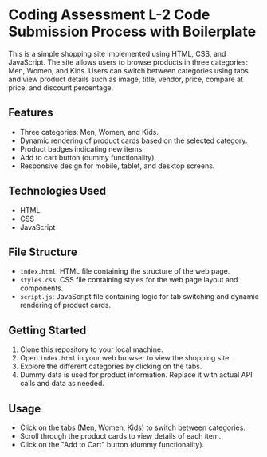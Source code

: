 # Coding Assessment L-2 Code Submission Process with Boilerplate

This is a simple shopping site implemented using HTML, CSS, and JavaScript. The site allows users to browse products in three categories: Men, Women, and Kids. Users can switch between categories using tabs and view product details such as image, title, vendor, price, compare at price, and discount percentage.

## Features

- Three categories: Men, Women, and Kids.
- Dynamic rendering of product cards based on the selected category.
- Product badges indicating new items.
- Add to cart button (dummy functionality).
- Responsive design for mobile, tablet, and desktop screens.

## Technologies Used

- HTML
- CSS
- JavaScript

## File Structure

- `index.html`: HTML file containing the structure of the web page.
- `styles.css`: CSS file containing styles for the web page layout and components.
- `script.js`: JavaScript file containing logic for tab switching and dynamic rendering of product cards.

## Getting Started

1. Clone this repository to your local machine.
2. Open `index.html` in your web browser to view the shopping site.
3. Explore the different categories by clicking on the tabs.
4. Dummy data is used for product information. Replace it with actual API calls and data as needed.

## Usage

- Click on the tabs (Men, Women, Kids) to switch between categories.
- Scroll through the product cards to view details of each item.
- Click on the "Add to Cart" button (dummy functionality).
